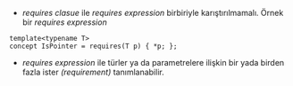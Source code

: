 * _requires clasue_ ile _requires expression_ birbiriyle karıştırılmamalı.
Örnek bir _requires expression_ <br>

```
template<typename T>
concept IsPointer = requires(T p) { *p; };
```
* _requires expression_ ile türler ya da parametrelere ilişkin bir yada birden fazla ister _(requirement)_ tanımlanabilir.
